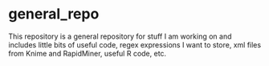 # general_repo
This repository is a general repository for stuff I am working on and includes little bits of useful code, regex expressions I want to store, xml files from Knime and RapidMiner, useful R code, etc.
